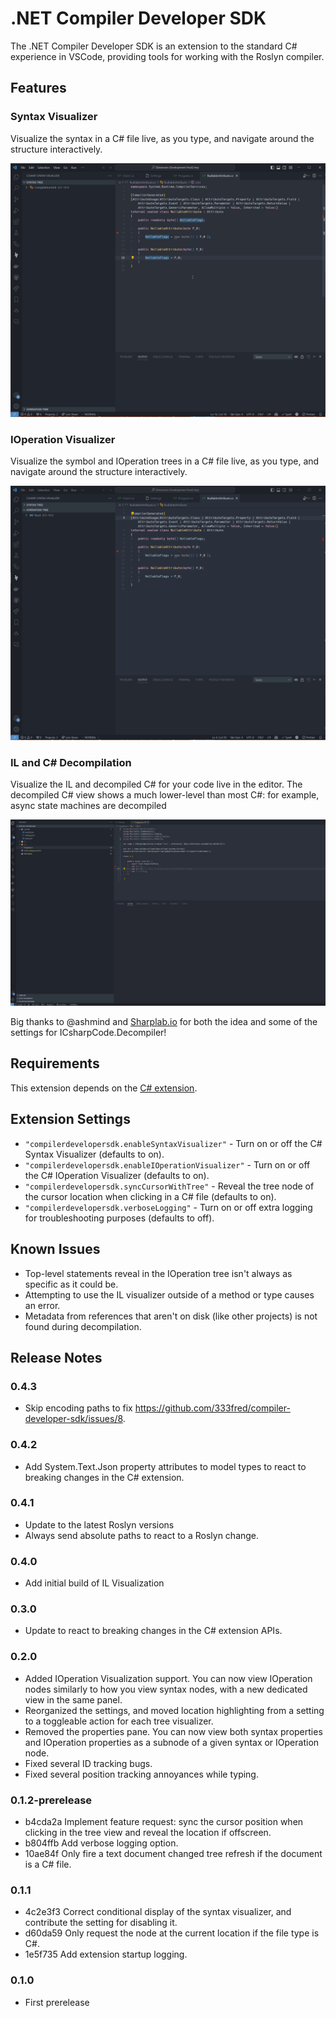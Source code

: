 # .NET Compiler Developer SDK

The .NET Compiler Developer SDK is an extension to the standard C# experience in VSCode, providing tools for working with the Roslyn compiler.

## Features

### Syntax Visualizer

Visualize the syntax in a C# file live, as you type, and navigate around the structure interactively.

![Syntax visualizer demonstration](./images/SyntaxVisualizerDemo.gif)

### IOperation Visualizer

Visualize the symbol and IOperation trees in a C# file live, as you type, and navigate around the structure interactively.

![IOperation visualizer demonstration](./images/IOperationVisualizerDemo.gif)

### IL and C# Decompilation

Visualize the IL and decompiled C# for your code live in the editor. The decompiled C# view shows a much lower-level than most C#: for example, async state machines
are decompiled

![IL Visualizer demonstration](./images//IlVisualizerDemo.gif)

Big thanks to @ashmind and [Sharplab.io](https://sharplab.io) for both the idea and some of the settings for ICsharpCode.Decompiler!

## Requirements

This extension depends on the [C# extension](https://marketplace.visualstudio.com/items?itemName=ms-dotnettools.csharp).

## Extension Settings

* `"compilerdevelopersdk.enableSyntaxVisualizer"` - Turn on or off the C# Syntax Visualizer (defaults to on).
* `"compilerdevelopersdk.enableIOperationVisualizer"` - Turn on or off the C# IOperation Visualizer (defaults to on).
* `"compilerdevelopersdk.syncCursorWithTree"` - Reveal the tree node of the cursor location when clicking in a C# file (defaults to on).
* `"compilerdevelopersdk.verboseLogging"` - Turn on or off extra logging for troubleshooting purposes (defaults to off).

## Known Issues

* Top-level statements reveal in the IOperation tree isn't always as specific as it could be.
* Attempting to use the IL visualizer outside of a method or type causes an error.
* Metadata from references that aren't on disk (like other projects) is not found during decompilation.

## Release Notes

### 0.4.3

* Skip encoding paths to fix https://github.com/333fred/compiler-developer-sdk/issues/8.

### 0.4.2

* Add System.Text.Json property attributes to model types to react to breaking changes in the C# extension.

### 0.4.1

* Update to the latest Roslyn versions
* Always send absolute paths to react to a Roslyn change.

### 0.4.0

* Add initial build of IL Visualization

### 0.3.0

* Update to react to breaking changes in the C# extension APIs.

### 0.2.0

* Added IOperation Visualization support. You can now view IOperation nodes similarly to how you view syntax nodes, with a new dedicated view
  in the same panel.
* Reorganized the settings, and moved location highlighting from a setting to a toggleable action for each tree visualizer.
* Removed the properties pane. You can now view both syntax properties and IOperation properties as a subnode of a given syntax or IOperation node.
* Fixed several ID tracking bugs.
* Fixed several position tracking annoyances while typing.

### 0.1.2-prerelease

* b4cda2a Implement feature request: sync the cursor position when clicking in the tree view and reveal the location if offscreen.
* b804ffb Add verbose logging option.
* 10ae84f Only fire a text document changed tree refresh if the document is a C# file.

### 0.1.1

* 4c2e3f3 Correct conditional display of the syntax visualizer, and contribute the setting for disabling it.
* d60da59 Only request the node at the current location if the file type is C#.
* 1e5f735 Add extension startup logging.

### 0.1.0
- First prerelease
